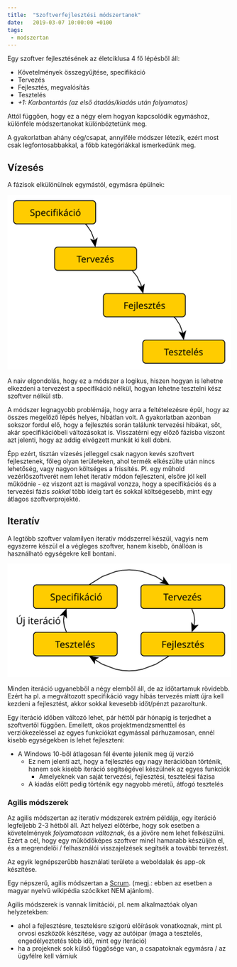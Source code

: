 ```yaml
---
title:  "Szoftverfejlesztési módszertanok"
date:   2019-03-07 10:00:00 +0100
tags:
 - modszertan
---
```


Egy szoftver fejlesztésének az életciklusa 4 fő lépésből áll:

* Követelmények összegyűjtése, specifikáció
* Tervezés
* Fejlesztés, megvalósítás
* Tesztelés
* _+1: Karbantartás (az első átadás/kiadás után folyamatos)_

Attól függően, hogy ez a négy elem hogyan kapcsolódik egymáshoz, különféle módszertanokat különböztetünk meg.

A gyakorlatban ahány cég/csapat, annyiféle módszer létezik, ezért most csak legfontosabbakkal, a főbb kategóriákkal ismerkedünk meg.

## Vízesés

A fázisok elkülönülnek egymástól, egymásra épülnek:

![Vízeses modell](/assets/img/modszertan-vizeses.svg)

A naiv elgondolás, hogy ez a módszer a logikus, hiszen hogyan is lehetne elkezdeni a tervezést a specifikáció nélkül, hogyan lehetne tesztelni kész szoftver nélkül stb.

A módszer legnagyobb problémája, hogy arra a feltételezésre épül, hogy az összes megelőző lépés helyes, hibátlan volt. A gyakorlatban azonban sokszor fordul elő, hogy a fejlesztés során találunk tervezési hibákat, sőt, akár specifikációbeli változásokat is. Visszatérni egy előző fázisba viszont azt jelenti, hogy az addig elvégzett munkát ki kell dobni.

Épp ezért, tisztán vízesés jelleggel csak nagyon kevés szoftvert fejlesztenek, főleg olyan területeken, ahol termék elkészülte után nincs lehetőség, vagy nagyon költséges a frissítés. Pl. egy műhold vezérlőszoftverét nem lehet iteratív módon fejleszteni, elsőre jól kell működnie - ez viszont azt is magával vonzza, hogy a specifikációs és a tervezési fázis _sokkal_ több ideig tart és sokkal költségesebb, mint egy átlagos szoftverprojekté.

## Iteratív

A legtöbb szoftver valamilyen iteratív módszerrel készül, vagyis nem egyszerre készül el a végleges szoftver, hanem kisebb, önállóan is használható egységekre kell bontani.

![Iteratív modell](/assets/img/modszertan-iterativ.svg)

Minden iteráció ugyanebből a négy elemből áll, de az időtartamuk rövidebb. Ezért ha pl. a megváltozott specifikáció vagy hibás tervezés miatt újra kell kezdeni a fejlesztést, akkor sokkal kevesebb időt/pénzt pazaroltunk.

Egy iteráció időben változó lehet, pár héttől pár hónapig is terjedhet a szoftvertől függően. Emellett, okos projektmendzsmenttel és verziókezeléssel az egyes funkciókat egymással párhuzamosan, ennél kisebb egységekben is lehet fejleszteni:
* A Windows 10-ből átlagosan fél évente jelenik meg új verzió
  * Ez nem jelenti azt, hogy a fejlesztés egy nagy iterációban történik, hanem sok kisebb iteráció segítségével készülnek az egyes funkciók
    * Amelyeknek van saját tervezési, fejlesztési, tesztelési fázisa
  * A kiadás előtt pedig történik egy nagyobb méretű, átfogó tesztelés

### Agilis módszerek

Az agilis módszertan az iteratív módszerek extrém példája, egy iteráció legfeljebb 2-3 hétből áll. Azt helyezi előtérbe, hogy sok esetben a követelmények _folyamatosan változnak_, és a jövőre nem lehet felkészülni. Ezért a cél, hogy egy működőképes szoftver minél hamarabb készüljön el, és a megrendelői / felhasználói visszajelzések segítsék a további tervezést.

Az egyik legnépszerűbb használati területe a weboldalak és app-ok készítése.

Egy népszerű, agilis módszertan a [Scrum](https://en.wikipedia.org/wiki/Scrum_(software_development)). (megj.: ebben az esetben a magyar nyelvű wikipédia szócikket NEM ajánlom).

Agilis módszerek is vannak limitációi, pl. nem alkalmaztóak olyan helyzetekben:
* ahol a fejlesztésre, tesztelésre szigorú előírások vonatkoznak, mint pl. orvosi eszközök készítése, vagy az autóipar (maga a tesztelés, engedélyeztetés több idő, mint egy iteráció)
* ha a projeknek sok külső függősége van, a csapatoknak egymásra / az ügyfélre kell várniuk
